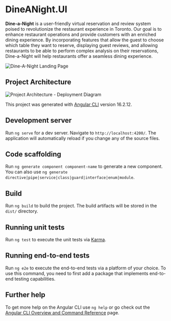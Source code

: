 # DineANight.UI

**Dine-a-Night** is a user-friendly virtual reservation and review system poised to revolutionize the restaurant experience in Toronto. Our goal is to enhance restaurant operations and provide customers with an enriched dining experience. By incorporating features that allow the guest to choose which table they want to reserve, displaying guest reviews, and allowing restaurants to be able to perform complex analysis on their reservations, Dine-a-Night will help restaurants offer a seamless dining experience.

![Dine-A-Night Landing Page](https://github.com/Dine-A-Night/dine-a-night_ui/assets/78865303/382b18b0-ff92-4830-9488-154cf2ac1db8)

## Project Architecture

![Project Architecture - Deployment Diagram](https://github.com/Dine-A-Night/dine-a-night_ui/assets/78865303/e80f8e05-8ef5-4c4d-b85d-a24e445c4e36)

This project was generated with [Angular CLI](https://github.com/angular/angular-cli) version 16.2.12.

## Development server

Run `ng serve` for a dev server. Navigate to `http://localhost:4200/`. The application will automatically reload if you change any of the source files.

## Code scaffolding

Run `ng generate component component-name` to generate a new component. You can also use `ng generate directive|pipe|service|class|guard|interface|enum|module`.

## Build

Run `ng build` to build the project. The build artifacts will be stored in the `dist/` directory.

## Running unit tests

Run `ng test` to execute the unit tests via [Karma](https://karma-runner.github.io).

## Running end-to-end tests

Run `ng e2e` to execute the end-to-end tests via a platform of your choice. To use this command, you need to first add a package that implements end-to-end testing capabilities.

## Further help

To get more help on the Angular CLI use `ng help` or go check out the [Angular CLI Overview and Command Reference](https://angular.io/cli) page.
